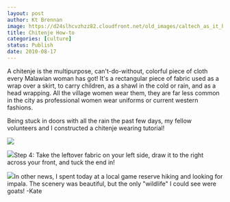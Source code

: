 ```yaml
---
layout: post
author: Kt Brennan
image: https://d24slhcvzhzz82.cloudfront.net/old_images/caltech_as_it_happens/6a0105349b8251970b0133f313f4b6970b.jpg
title: Chitenje How-to
categories: [culture]
status: Publish
date: 2010-08-17
---
```



A chitenje is the multipurpose, can't-do-without, colorful piece of cloth every Malawian woman has got!
It's a rectangular piece of fabric used as a wrap over a skirt, to carry children, as a shawl in the cold or rain, and as a head wrapping. All the village women wear them, they are far less common in the city as professional women wear uniforms or current western fashions.

Being stuck in doors with all the rain the past few days, my fellow volunteers and I constructed a chitenje wearing tutorial!


![](https://d24slhcvzhzz82.cloudfront.net/old_images/caltech_as_it_happens/6a0105349b8251970b0133f313f8cc970b.jpg)

![](https://d24slhcvzhzz82.cloudfront.net/old_images/caltech_as_it_happens/6a0105349b8251970b01348638a86a970c.jpg)Step 4: Take the leftover fabric on your left side, draw it to the right across your front, and tuck the end in!


![](https://d24slhcvzhzz82.cloudfront.net/old_images/caltech_as_it_happens/6a0105349b8251970b01348638ab3f970c.jpg)In other news, I spent today at a local game reserve hiking and looking for impala. The scenery was beautiful, but the only "wildlife" I could see were goats! 
-Kate
